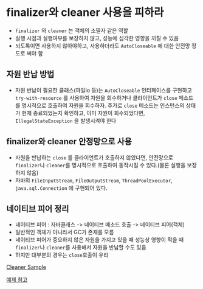 # finalizer와 cleaner 사용을 피하라
- `finalizer` 와 `cleaner` 는 객체의 소멸자 같은 역할
- 실행 시점과 실행여부를 보장하지 않고, 성능에 심각한 영향을 끼칠 수 있음
- 되도록이면 사용하지 않아야하고, 사용하더라도 `AutoCloseable` 에 대한 안전망 정도로 써야 함

## 자원 반납 방법
- 자원 반납이 필요한 클래스(파일io 등)는 `AutoCloseable` 인터페이스를 구현하고 
`try-with-resource` 를 사용하여 자원을 회수하거나 클라이언트가 `close` 메소드를 명시적으로 
호출하여 자원을 회수하자. 추가로 `close` 메소드는 인스턴스의 상태가 현재 종료되었는지 확인하고,
이미 자원이 회수되었다면, `IllegalStateException` 을 발생시켜야 한다

## finalizer와 cleaner 안정망으로 사용
- 자원을 반납하는 `close` 를 클라이언트가 호출하지 않았다면, 안전망으로 `finalizer`나 `cleaner`를 
명시적으로 호출하여 동작시킬 수 있다.(물론 실행을 보장하지 않음) 
- 자바의 `FileInputStream`, `FileOutputStream`, `ThreadPoolExecutor`, `java.sql.Connection` 에
구현되어 있다.
  
## 네이티브 피어 정리
- 네이티브 피어 : 자바클래스 -> 네이티브 메소드 호출 -> 네이티브 피어(객체)
- 일반적인 객체가 아니라서 GC가 존재를 모름
- 네이티브 피어가 중요하지 않은 자원을 가지고 있을 때 성능상 영향이 적을 때 `finalizer`나 `cleaner`를
사용해서 자원을 반납할 수도 있음
- 하지만 대부분의 경우는 `close`호출이 유리

[Cleaner Sample](https://github.com/pch8388/study-java-base/blob/master/src/main/java/me/study/base/effective/item8/CleanerSample.java)

[예제 참고](https://www.logicbig.com/tutorials/core-java-tutorial/gc/ref-cleaner.html)